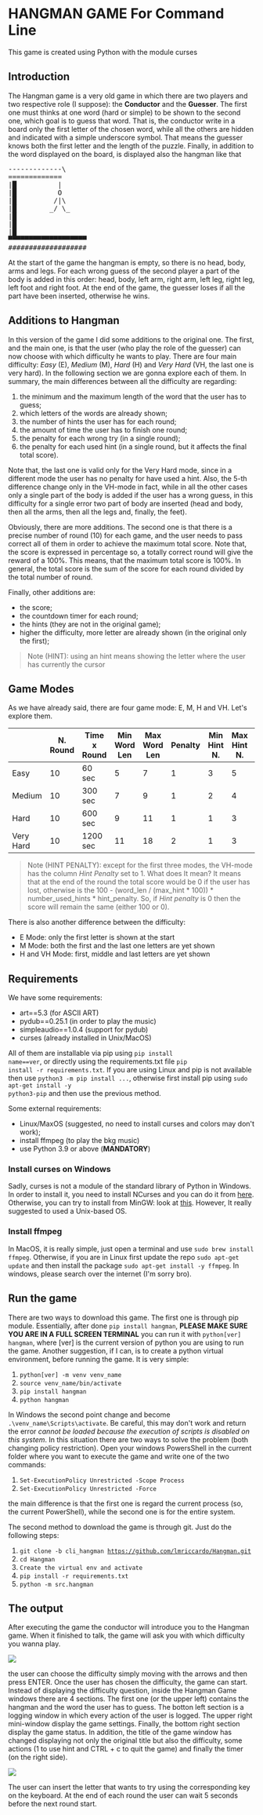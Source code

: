# HANGMAN GAME For Command Line

This game is created using Python with the module curses

## Introduction
The Hangman game is a very old game in which there are two players and two respective role (I suppose): the **Conductor** and the **Guesser**. The first one must thinks at one word (hard or simple) to be shown to the second one, which goal is to guess that word. That is, the conductor write in a board only the first letter of the chosen word, while all the others are hidden and indicated with a simple underscore symbol. That means the guesser knows both the first letter and the length of the puzzle. Finally, in addition to the word displayed on the board, is displayed also the hangman like that

<pre>
-------------\
=============
|█          |
|█          O
|█         /|\
|█        _/ \_
|█
|█
|█
▀▀▀▀▀▀▀▀▀▀▀▀▀▀▀▀▀▀▀
###################
</pre>

At the start of the game the hangman is empty, so there is no head, body, arms and legs. For each wrong guess of the second player a part of the body is added in this order: head, body, left arm, right arm, left leg, right leg, left foot and right foot. At the end of the game, the guesser loses if all the part have been inserted, otherwise he wins.

## Additions to Hangman
In this version of the game I did some additions to the original one. The first, and the main one, is that the user (who play the role of the guesser) can now choose with which difficulty he wants to play. There are four main difficulty: *Easy* (E), *Medium* (M), *Hard* (H) and *Very Hard* (VH, the last one is very hard). In the following section we are gonna explore each of them. In summary, the main differences between all the difficulty are regarding:

1. the minimum and the maximum length of the word that the user has to guess;
2. which letters of the words are already shown;
3. the number of hints the user has for each round;
4. the amount of time the user has to finish one round;
5. the penalty for each wrong try (in a single round);
6. the penalty for each used hint (in a single round, but it affects the final total score).

Note that, the last one is valid only for the Very Hard mode, since in a different mode the user has no penalty for have used a hint. Also, the 5-th difference change only in the VH-mode in fact, while in all the other cases only a single part of the body is added if the user has a wrong guess, in this difficulty for a single error two part of body are inserted (head and body, then all the arms, then all the legs and, finally, the feet).

Obviously, there are more additions. The second one is that there is a precise number of round (10) for each game, and the user needs to pass correct all of them in order to achieve the maximum total score. Note that, the score is expressed in percentage so, a totally correct round will give the reward of a 100%. This means, that the maximum total score is 100%. In general, the total score is the sum of the score for each round divided by the total number of round. 

Finally, other additions are:
+ the score;
+ the countdown timer for each round;
+ the hints (they are not in the original game);
+ higher the difficulty, more letter are already shown (in the original only the first);

> Note (HINT): using an hint means showing the letter where the user has currently the cursor

## Game Modes
As we have already said, there are four game mode: E, M, H and VH. Let's explore them.

|           | N. Round | Time x Round | Min Word Len | Max Word Len | Penalty | Min Hint N. | Max Hint N. | Hint Penalty |
|-----------|----------|--------------|--------------|--------------|---------|-------------|-------------|--------------|
| Easy      |    10    |    60 sec    |       5      |       7      |    1    |      3      |      5      |       0      |
| Medium    |    10    |    300 sec   |       7      |       9      |    1    |      2      |      4      |       0      |
| Hard      |    10    |    600 sec   |       9      |      11      |    1    |      1      |      3      |       0      |
| Very Hard |    10    |   1200 sec   |      11      |      18      |    2    |      1      |      3      |       1      |

> Note (HINT PENALTY): except for the first three modes, the VH-mode has the column _Hint Penalty_ set to 1. What does It mean? It means that at the end of the round the total score would be 0 if the user has lost, otherwise is the 100 - (word_len / (max_hint * 100)) * number_used_hints * hint_penalty. So, if *Hint penalty* is 0 then the score will remain the same (either 100 or 0). 

There is also another difference between the difficulty:
+ E Mode: only the first letter is shown at the start
+ M Mode: both the first and the last one letters are yet shown
+ H and VH Mode: first, middle and last letters are yet shown


## Requirements
We have some requirements:
+ art==5.3 (for ASCII ART)
+ pydub==0.25.1 (in order to play the music)
+ simpleaudio==1.0.4 (support for pydub)
+ curses (already installed in Unix/MacOS)

All of them are installable via pip using <code>pip install name==ver</code>, or directly using the requirements.txt file <code>pip install -r requirements.txt</code>. If you are using Linux and pip is not available then use <code>python3 -m pip install ...</code>, otherwise first install pip using <code>sudo apt-get install -y python3-pip</code> and then use the previous method. 

Some external requirements:
+ Linux/MaxOS (suggested, no need to install curses and colors may don't work);
+ install ffmpeg (to play the bkg music)
+ use Python 3.9 or above (**MANDATORY**)

### Install curses on Windows
Sadly, curses is not a module of the standard library of Python in Windows. In order to install it, you need to install NCurses and you can do it from [here](https://invisible-island.net/ncurses/). Otherwise, you can try to install from MinGW: look at [this](https://e-l.unifi.it/pluginfile.php/805205/mod_resource/content/0/ncurses%20installation%20-%20en.pdf). However, It really suggested to used a Unix-based OS.

### Install ffmpeg
In MacOS, it is really simple, just open a terminal and use <code>sudo brew install ffmpeg</code>. Otherwise, if you are in Linux first update the repo <code>sudo apt-get update</code> and then install the package <code>sudo apt-get install -y ffmpeg</code>. In windows, please search over the internet (I'm sorry bro).


## Run the game
There are two ways to download this game. The first one is through pip module. Essentially, after done <code>pip install hangman</code>, **PLEASE MAKE SURE YOU ARE IN A FULL SCREEN TERMINAL** you can run it with <code>python[ver] hangman</code>, where [ver] is the current version of python you are using to run the game. Another suggestion, if I can, is to create a python virtual environment, before running the game. It is very simple:

1. <code>python[ver] -m venv venv_name</code>
2. <code>source venv_name/bin/activate</code>
3. <code>pip install hangman</code>
4. <code>python hangman</code>

In Windows the second point change and become <code>.\venv_name\Scripts\activate</code>. Be careful, this may don't work and return the error *cannot be loaded because the execution of scripts is disabled on this system*. In this situation there are two ways to solve the problem (both changing policy restriction). Open your windows PowersShell in the current folder where you want to execute the game and write one of the two commands:

1. <code>Set-ExecutionPolicy Unrestricted -Scope Process</code>
2. <code>Set-ExecutionPolicy Unrestricted -Force</code>

the main difference is that the first one is regard the current process (so, the current PowerShell), while the second one is for the entire system.

The second method to download the game is through git. Just do the following steps:

1. <code>git clone -b cli_hangman https://github.com/lmriccardo/Hangman.git </code>
2. <code>cd Hangman</code>
3. <code>Create the virtual env and activate</code>
4. <code>pip install -r requirements.txt</code>
5. <code>python -m src.hangman</code>


## The output
After executing the game the conductor will introduce you to the Hangman game. When it finished to talk, the game will ask you with which difficulty you wanna play.

![](https://i.imgur.com/s7zZNQh.png)

the user can choose the difficulty simply moving with the arrows and then press ENTER. Once the user has chosen the difficulty, the game can start. Instead of displaying the difficulty question, inside the Hangman Game windows there are 4 sections. The first one (or the upper left) contains the hangman and the word the user has to guess. The botton left section is a logging window in which every action of the user is logged. The upper right mini-window display the game settings. Finally, the bottom right section display the game status. In addition, the title of the game window has changed displaying not only the original title but also the difficulty, some actions (1 to use hint and CTRL + c to quit the game) and finally the timer (on the right side). 

![](https://imgur.com/cYASZsQ.png)

The user can insert the letter that wants to try using the corresponding key on the keyboard. At the end of each round the user can wait 5 seconds before the next round start.